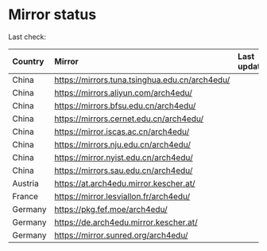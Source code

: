 <script src="./time.js"></script>
# Mirror status
Last check: <script type="text/javascript">localize(1717575834.0145037);</script>

|Country|Mirror|Last update|
|:------|:-----|:----------|
|China|https://mirrors.tuna.tsinghua.edu.cn/arch4edu/|<script type="text/javascript">localize(1717525967);</script>|
|China|https://mirrors.aliyun.com/arch4edu/|<script type="text/javascript">localize(1717267460);</script>|
|China|https://mirrors.bfsu.edu.cn/arch4edu/|<script type="text/javascript">localize(1717525967);</script>|
|China|https://mirrors.cernet.edu.cn/arch4edu/|<script type="text/javascript">localize(1717525967);</script>|
|China|https://mirror.iscas.ac.cn/arch4edu/|<script type="text/javascript">localize(1717525967);</script>|
|China|https://mirrors.nju.edu.cn/arch4edu/|<script type="text/javascript">localize(1717525967);</script>|
|China|https://mirror.nyist.edu.cn/arch4edu/|<script type="text/javascript">localize(1717525967);</script>|
|China|https://mirrors.sau.edu.cn/arch4edu/|<script type="text/javascript">localize(1717525967);</script>|
|Austria|https://at.arch4edu.mirror.kescher.at/|<script type="text/javascript">localize(1717525967);</script>|
|France|https://mirror.lesviallon.fr/arch4edu/|<script type="text/javascript">localize(1717525967);</script>|
|Germany|https://pkg.fef.moe/arch4edu/|<script type="text/javascript">localize(1717525967);</script>|
|Germany|https://de.arch4edu.mirror.kescher.at/|<script type="text/javascript">localize(1717525967);</script>|
|Germany|https://mirror.sunred.org/arch4edu/|<script type="text/javascript">localize(1717525967);</script>|

<script src="./tablefilter/tablefilter.js"></script>
<script src="./table.js"></script>